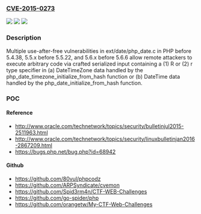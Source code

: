 ### [CVE-2015-0273](https://cve.mitre.org/cgi-bin/cvename.cgi?name=CVE-2015-0273)
![](https://img.shields.io/static/v1?label=Product&message=n%2Fa&color=blue)
![](https://img.shields.io/static/v1?label=Version&message=n%2Fa&color=blue)
![](https://img.shields.io/static/v1?label=Vulnerability&message=n%2Fa&color=brighgreen)

### Description

Multiple use-after-free vulnerabilities in ext/date/php_date.c in PHP before 5.4.38, 5.5.x before 5.5.22, and 5.6.x before 5.6.6 allow remote attackers to execute arbitrary code via crafted serialized input containing a (1) R or (2) r type specifier in (a) DateTimeZone data handled by the php_date_timezone_initialize_from_hash function or (b) DateTime data handled by the php_date_initialize_from_hash function.

### POC

#### Reference
- http://www.oracle.com/technetwork/topics/security/bulletinjul2015-2511963.html
- http://www.oracle.com/technetwork/topics/security/linuxbulletinjan2016-2867209.html
- https://bugs.php.net/bug.php?id=68942

#### Github
- https://github.com/80vul/phpcodz
- https://github.com/ARPSyndicate/cvemon
- https://github.com/Spid3rm4n/CTF-WEB-Challenges
- https://github.com/go-spider/php
- https://github.com/orangetw/My-CTF-Web-Challenges

